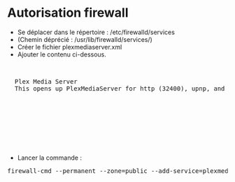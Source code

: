 Autorisation firewall
=================

* Se déplacer dans le répertoire : /etc/firewalld/services
* (Chemin déprécié : /usr/lib/firewalld/services/)
* Créer le fichier plexmediaserver.xml
* Ajouter le contenu ci-dessous.

<pre>
<?xml version="1.0" encoding="utf-8"?>
<service>
  <short>Plex Media Server</short>
  <description>This opens up PlexMediaServer for http (32400), upnp, and autodiscovery.</description>
  <port protocol="tcp" port="32469"/>
  <port protocol="udp" port="32413"/>
  <port protocol="udp" port="1900"/>
  <port protocol="tcp" port="32400"/>
  <port protocol="udp" port="32412"/>
  <port protocol="udp" port="32410"/>
  <port protocol="udp" port="32414"/>
</service>
</pre>

* Lancer la commande :

<pre>
firewall-cmd --permanent --zone=public --add-service=plexmediaserver
</pre>